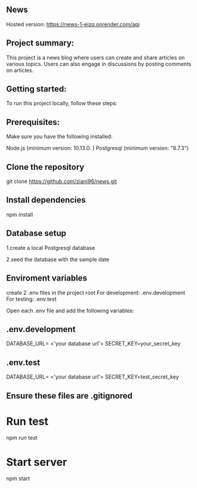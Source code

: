## News

Hosted version: https://news-1-ejzq.onrender.com/api

## Project summary:

This project is a news blog where users can create and share articles on various topics. Users can also engage in discussions by posting comments on articles.

## Getting started:

To run this project locally, follow these steps:

## Prerequisites:

Make sure you have the following installed:

Node.js (minimum version: 10.13.0. )
Postgresql (minimum version: "8.7.3")

## Clone the repository

git clone https://github.com/ziani96/news.git

## Install dependencies

npm install

## Database setup

1.create a local Postgresql database

2.seed the database with the sample date

## Enviroment variables

create 2 .env files in the project root
For development: .env.development
For testing: .env.test

Open each .env file and add the following variables:

## .env.development

DATABASE_URL= <'your database url'>
SECRET_KEY=your_secret_key

## .env.test

DATABASE_URL= <'your database url'>
SECRET_KEY=test_secret_key

## Ensure these files are .gitignored

# Run test

npm run test

# Start server

npm start
